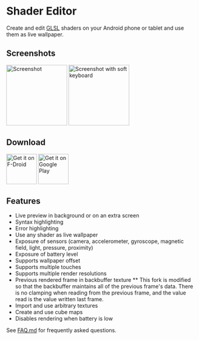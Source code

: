 # Shader Editor

Create and edit [GLSL](https://en.wikipedia.org/wiki/GLSL) shaders on
your Android phone or tablet and use them as live wallpaper.

## Screenshots

<img
	src="fastlane/metadata/android/en-US/images/phoneScreenshots/screencap-main.png"
	alt="Screenshot" width="160"/>
<img
	src="fastlane/metadata/android/en-US/images/phoneScreenshots/screencap-keyboard.png"
	alt="Screenshot with soft keyboard" width="160"/>

## Download

<a href="https://f-droid.org/en/packages/de.markusfisch.android.shadereditor/"><img alt="Get it on F-Droid" src="https://fdroid.gitlab.io/artwork/badge/get-it-on.png" height="80"/></a> <a href="https://play.google.com/store/apps/details?id=de.markusfisch.android.shadereditor"><img alt="Get it on Google Play" src="https://play.google.com/intl/en_us/badges/images/generic/en_badge_web_generic.png" height="80"/></a>

## Features

* Live preview in background or on an extra screen
* Syntax highlighting
* Error highlighting
* Use any shader as live wallpaper
* Exposure of sensors (camera, accelerometer, gyroscope, magnetic field,
	light, pressure, proximity)
* Exposure of battery level
* Supports wallpaper offset
* Supports multiple touches
* Supports multiple render resolutions
* Previous rendered frame in backbuffer texture
** This fork is modified so that the backbuffer maintains all of the previous frame's data. There is no clamping when reading from the previous frame, and the value read is the value written last frame.
* Import and use arbitrary textures
* Create and use cube maps
* Disables rendering when battery is low

See [FAQ.md](FAQ.md) for frequently asked questions.
